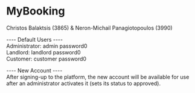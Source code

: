 # MyBooking
Christos Balaktsis (3865) & Neron-Michail Panagiotopoulos (3990)  

---- Default Users ----  
Administrator:    admin   password0  
Landlord:   landlord    password0  
Customer:   customer    password0  
  
---- New Account ----    
After signing-up to the platform, the new account will be available for use after an administrator activates it (sets its status to approved).
